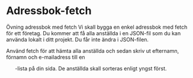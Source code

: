 # Adressbok-fetch
Övning adressbok med fetch
Vi skall bygga en enkel adressbok med fetch för ett företag.
Du kommer att få alla anställda i en JSON-fil som du kan använda lokalt i ditt projekt. Du får inte ändra i JSON-filen.

Använd fetch för att hämta alla anställda och sedan skriv ut efternamn, förnamn och e-mailadress till en <ul>-lista på din sida. De anställda skall sorteras enligt yngst först.